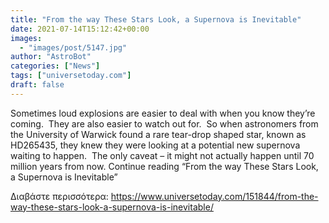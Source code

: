 ```yaml
---
title: "From the way These Stars Look, a Supernova is Inevitable"
date: 2021-07-14T15:12:42+00:00
images:
  - "images/post/5147.jpg"
author: "AstroBot"
categories: ["News"]
tags: ["universetoday.com"]
draft: false
---
```


Sometimes loud explosions are easier to deal with when you know they’re coming.  They are also easier to watch out for.  So when astronomers from the University of Warwick found a rare tear-drop shaped star, known as HD265435, they knew they were looking at a potential new supernova waiting to happen.  The only caveat – it might not actually happen until 70 million years from now. Continue reading “From the way These Stars Look, a Supernova is Inevitable” 

Διαβάστε περισσότερα: https://www.universetoday.com/151844/from-the-way-these-stars-look-a-supernova-is-inevitable/
